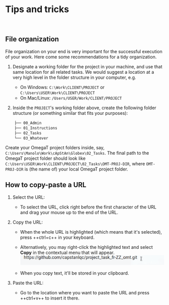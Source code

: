 # Tips and tricks
 

## File organization 

File organization on your end is very important for the successful execution of your work. Here come some recommendations for a tidy organization.

1. Designate a working folder for the project in your machine, and use that same location for all related tasks. We would suggest a location at a very high level in the folder structure in your computer, e.g. 

	+ On Windows: `C:\Work\CLIENT\PROJECT` or `C:\Users\USER\Work\CLIENT\PROJECT`
	+ On Mac/Linux: `/Users/USER/Work/CLIENT/PROJECT`

2. Inside the `PROJECT`'s working folder above, create the following folder structure (or something similar that fits your purposes):
```
    ├── 00_Admin
    ├── 01_Instructions
    ├── 02_Tasks
    └── 03_Whatever
``` 

Create your OmegaT project folders inside, say, `C:\Users\Manolo\Work\cApStAn\Globex\02_Tasks`. The final path to the OmegaT project folder should look like `C:\Users\USER\Work\CLIENT\PROJECT\02_Tasks\OMT-PROJ-DIR`, where `OMT-PROJ-DIR` is (the name of) your local OmegaT project folder.

## How to copy-paste a URL

1. Select the URL:

	* To select the URL, click right before the first character of the URL and drag your mouse up to the end of the URL.

2. Copy the URL:

	* When the whole URL is highlighted (which means that it's selected), press ++ctrl+c++ in your keyboard.

	* Alternatively, you may right-click the highlighted text and select **Copy** in the contextual menu that will appear. <!-- @todo: gif -->
	![](../_assets/img/copy-url.gif)

	* When you copy text, it'll be stored in your clipboard. 

3. Paste the URL:

	* Go to the location where you want to paste the URL and press ++ctrl+v++ to insert it there.

